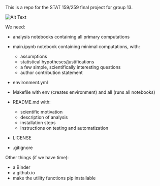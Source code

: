 This is a repo for the STAT 159/259 final project for group 13.


![Alt Text](figures/timelapsegif.gif)




We need:


- analysis notebooks containing all primary computations

- main.ipynb notebook containing minimal computations, with:

    - assumptions
    - statistical hypotheses/justifications
    - a few simple, scientifically interesting questions
    - author contribution statement

- environment.yml
 
- Makefile with env (creates environment) and all (runs all notebooks)

- README.md with:
  - scientific motivation
  - description of analysis
  - installation steps
  - instructions on testing and automatization
- LICENSE

- .gitignore


Other things (if we have time):

   - a Binder
   - a github.io 
   - make the utility functions pip installable 
